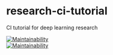# research-ci-tutorial
CI tutorial for deep learning research

[![Maintainability](https://api.codeclimate.com/v1/badges/1a315341b10a1ae5d51f/maintainability)](https://codeclimate.com/github/hyun06000/research-ci-tutorial/maintainability)  
[![Maintainability](https://api.codeclimate.com/v1/badges/1a315341b10a1ae5d51f/maintainability)](https://codeclimate.com/github/hyun06000/research-ci-tutorial/maintainability)  
